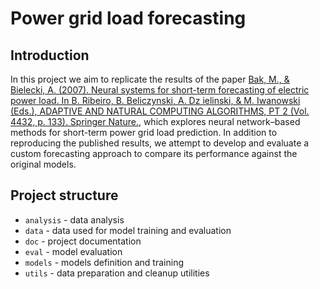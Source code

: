 # Power grid load forecasting

## Introduction
In this project we aim to replicate the results of the paper [Bak, M., & Bielecki, A. (2007). Neural systems for short-term forecasting of electric power load. In B. Ribeiro, B. Beliczynski, A. Dz ielinski, & M. Iwanowski (Eds.), ADAPTIVE AND NATURAL COMPUTING ALGORITHMS, PT 2 (Vol. 4432, p. 133). Springer Nature.](https://link-1springer-1com-1nyztljwx006c.wbg2.bg.agh.edu.pl/book/10.1007/978-3-540-71629-7), which explores neural network–based methods for short-term power grid load prediction. In addition to reproducing the published results, we attempt to develop and evaluate a custom forecasting approach to compare its performance against the original models.

## Project structure
- `analysis` - data analysis
- `data` - data used for model training and evaluation
- `doc` - project documentation
- `eval` - model evaluation
- `models` - models definition and training
- `utils` - data preparation and cleanup utilities
